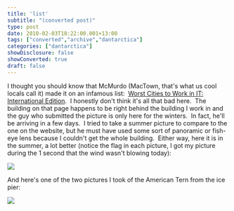 ```yaml
---
title: 'list'
subtitle: "(converted post)"
type: post
date: 2010-02-03T18:22:00.001+13:00
tags: ["converted","archive","dantarctica"]
categories: ["dantarctica"]
showDisclosure: false
showConverted: true
draft: false
---
```


I thought you should know that McMurdo (MacTown, that's what us cool locals call it) made it on an infamous list:  [Worst Cities to Work in IT: International Edition](http://www.cio.com/article/523463/Worst_Cities_to_Work_in_IT_International_Edition?page=3#slideshow).  I honestly don't think it's all that bad here.  The building on that page happens to be right behind the building I work in and the guy who submitted the picture is only here for the winters.  In fact, he'll be arriving in a few days.  I tried to take a summer picture to compare to the one on the website, but he must have used some sort of panoramic or fish-eye lens because I couldn't get the whole building.  Either way, here it is in the summer, a lot better (notice the flag in each picture, I got my picture during the 1 second that the wind wasn't blowing today):  

[![](https://lh3.googleusercontent.com/Fy9ufjXyLt6xVBMyuXPtwLQQAXwd1GjVjXV6-5YbX2V7INR_qFkfrPnlZXm5ImDF8-fuXEAtfIEgibkpVCSqrbqk2FDUR5q0FIWrIHlN0Hbe2qHiYU4_yDHvVdLS8-KbgxINPUENEp1Rvjgx6BI58uhPTXrKIA_uS9q844j0VXHFa6veYt8WxrvJdkjoQ4iCWQzilmLMFjpL_9hfs9-UQYZZSpztOWOeCdQYafXgCWsiOdoJ0RKyv53HXb2c34pClA_nTst9cqlYD4ZRzcZB60WHGOo8vuIAEzQqjz9IstwmE5GCcepGmzLh7BFZFZFw_UZQs2MK9Y1LxwBy5GEq1Jh2tNMRhNch2DK-mrKzxlaciBVotaVPBCX-u042N8XAoNBidnCeYu4opJgp34OAOcXPkceDebummzfca0vXW3QiBSEMfsvmpX1KDpSZgO82AKhWchOJkQ5JtFbuVQqvUiruBpbiyJ91YlbQpILBgz4Ri0T-FzwxCLSky4PMCbkh9mgj4iPX_fg9K09acc-U_gkQRIor5CWGwEOKkVPzTV0HmqhI15Gr21rde6cXjOTu95SL4qjeETWB1T3hB_r50JaR87skbYGj4RMxtkh1fCPgvJHFHPw8ALPIe0LYMwXIld6E4DOfdFdGMJwy1Qa2RYPPUlk4GqQev-5JCXH3HHmmXD-P=w1075-h806-no)](https://lh3.googleusercontent.com/Fy9ufjXyLt6xVBMyuXPtwLQQAXwd1GjVjXV6-5YbX2V7INR_qFkfrPnlZXm5ImDF8-fuXEAtfIEgibkpVCSqrbqk2FDUR5q0FIWrIHlN0Hbe2qHiYU4_yDHvVdLS8-KbgxINPUENEp1Rvjgx6BI58uhPTXrKIA_uS9q844j0VXHFa6veYt8WxrvJdkjoQ4iCWQzilmLMFjpL_9hfs9-UQYZZSpztOWOeCdQYafXgCWsiOdoJ0RKyv53HXb2c34pClA_nTst9cqlYD4ZRzcZB60WHGOo8vuIAEzQqjz9IstwmE5GCcepGmzLh7BFZFZFw_UZQs2MK9Y1LxwBy5GEq1Jh2tNMRhNch2DK-mrKzxlaciBVotaVPBCX-u042N8XAoNBidnCeYu4opJgp34OAOcXPkceDebummzfca0vXW3QiBSEMfsvmpX1KDpSZgO82AKhWchOJkQ5JtFbuVQqvUiruBpbiyJ91YlbQpILBgz4Ri0T-FzwxCLSky4PMCbkh9mgj4iPX_fg9K09acc-U_gkQRIor5CWGwEOKkVPzTV0HmqhI15Gr21rde6cXjOTu95SL4qjeETWB1T3hB_r50JaR87skbYGj4RMxtkh1fCPgvJHFHPw8ALPIe0LYMwXIld6E4DOfdFdGMJwy1Qa2RYPPUlk4GqQev-5JCXH3HHmmXD-P=w1075-h806-no)

  
And here's one of the two pictures I took of the American Tern from the ice pier:  

[![](https://lh3.googleusercontent.com/7f2dazSt23N3Iclrci4qp5JWdl1KQTFFDi1gI2AvgWDnMb_JUkAczkLLgEsh8g-JRZ_33hd5NCtLXxZgNDN6gE8TGYkpliflQaqYCkdX3iMb9HzD8lzWX1mgJd6Q02NnraLA649iSquRZxJ-ccjJhoDsvhjJN0v--YR9Cpvd3PRDPUjE1AG8E8JBtbMCaCmm9Umi8KKQaD1_vM7KRs1BgrWG1DxClXGG9Jevgq38aCgeuiIVsYpOeuaiziUmZoPx6Zs3RUvYpSyqtzeI5vzvVE7cEGxkKrSFmR84vNK6O33qa9MdKPuWzYFOBfQVOmf14Ub-Hlpe3qe907HPZiLfQXtH7Ka3vY_9fTbzbpxVg7HHSLMnwFPiZkFBCuO-VJxrB6_AU2b2oGGBGZYKxi182krpiRdfJHWGIuxRR4DziApXjYt6osj1oEQcXcdAf_YO9FUuid5-9RhnMBpVZIvJsCB1f805T2Vgjys1dCUAaLcj8qLZejkdRfmBqXCpdQfwYToMSfCKpl9EYOHc8ZAA-MJNguxzqs_6ISWlNOw7YkzAIycVsU_4MXOw4P1YFx5bmREz9uBJAg6lqdhwGOf-wSYdAe6XWGZcCaGtpsyrrqjr2fduF1UPZxzTZaY35DpNzj-G8RkMIGPcOKTc78FFpUzDC-2aguX4644FbwLJgBvC1yfH=w1075-h806-no)](https://lh3.googleusercontent.com/7f2dazSt23N3Iclrci4qp5JWdl1KQTFFDi1gI2AvgWDnMb_JUkAczkLLgEsh8g-JRZ_33hd5NCtLXxZgNDN6gE8TGYkpliflQaqYCkdX3iMb9HzD8lzWX1mgJd6Q02NnraLA649iSquRZxJ-ccjJhoDsvhjJN0v--YR9Cpvd3PRDPUjE1AG8E8JBtbMCaCmm9Umi8KKQaD1_vM7KRs1BgrWG1DxClXGG9Jevgq38aCgeuiIVsYpOeuaiziUmZoPx6Zs3RUvYpSyqtzeI5vzvVE7cEGxkKrSFmR84vNK6O33qa9MdKPuWzYFOBfQVOmf14Ub-Hlpe3qe907HPZiLfQXtH7Ka3vY_9fTbzbpxVg7HHSLMnwFPiZkFBCuO-VJxrB6_AU2b2oGGBGZYKxi182krpiRdfJHWGIuxRR4DziApXjYt6osj1oEQcXcdAf_YO9FUuid5-9RhnMBpVZIvJsCB1f805T2Vgjys1dCUAaLcj8qLZejkdRfmBqXCpdQfwYToMSfCKpl9EYOHc8ZAA-MJNguxzqs_6ISWlNOw7YkzAIycVsU_4MXOw4P1YFx5bmREz9uBJAg6lqdhwGOf-wSYdAe6XWGZcCaGtpsyrrqjr2fduF1UPZxzTZaY35DpNzj-G8RkMIGPcOKTc78FFpUzDC-2aguX4644FbwLJgBvC1yfH=w1075-h806-no)